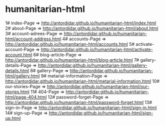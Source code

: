 # humanitarian-html
1# index-Page => http://antordidar.github.io/humanitarian-html/index.html
2# about-Page => http://antordidar.github.io/humanitarian-html/about.html
3# account-adrees-Page => http://antordidar.github.io/humanitarian-html/account-address.html
4# accounts-Page => http://antordidar.github.io/humanitarian-html/accounts.html
5# activate-account-Page => http://antordidar.github.io/humanitarian-html/activate-account.html
6# blog-article-Page => http://antordidar.github.io/humanitarian-html/blog-article.html
7# gallery-details-Page => http://antordidar.github.io/humanitarian-html/gallery-details.html
8# gallery-Page => http://antordidar.github.io/humanitarian-html/gallery.html
9# metarial-information-Page => http://antordidar.github.io/humanitarian-html/metarial-information.html
10# our-stories-Page => http://antordidar.github.io/humanitarian-html/our-stories.html
11# 404-Page => http://antordidar.github.io/humanitarian-html/page-404.html
12# password-forget-Page => http://antordidar.github.io/humanitarian-html/password-forget.html
13# sign-in-Page => http://antordidar.github.io/humanitarian-html/sign-in.html
14# sign-up-Page => http://antordidar.github.io/humanitarian-html/sign-up.html
